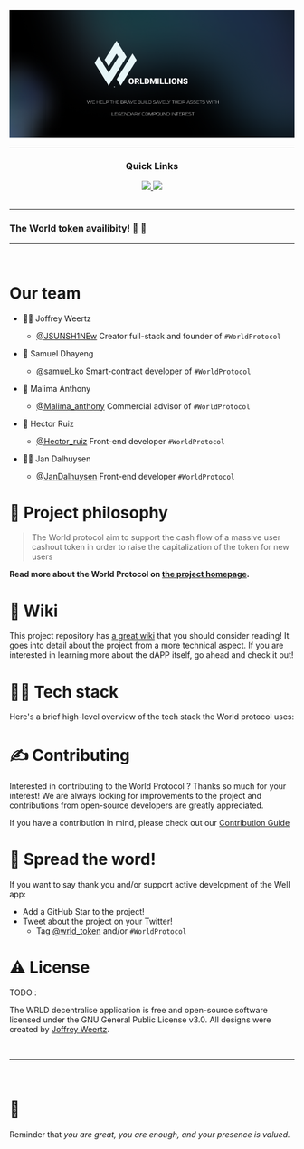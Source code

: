 ![World Protocol](thumb.png)


---

<div align='center'>
  
### Quick Links
  
<a href=''>
  
<img src='https://img.shields.io/badge/HOMEPAGE-gray?style=for-the-badge'>
  
</a>
  
<a href=''>
  
<img src='https://img.shields.io/badge/Lite.Paper-blue?style=for-the-badge'>
  
</a>
  
  
<br />
  
<br />
  
  
</div>

---

### The World token availibity! 🥳 🚀


---



<br />

#  Our team 


- :guardsman: Joffrey Weertz 
  -  [@JSUNSH1NEw](https://twitter.com/JSUNSH1NEw) Creator full-stack and founder of `#WorldProtocol`

- :man_with_gua_pi_mao: Samuel Dhayeng
  -  [@samuel_ko](https://twitter.com/samuel_ys92) Smart-contract developer of `#WorldProtocol`
  
- :speech_balloon: Malima Anthony
  -  [@Malima_anthony](https://twitter.com/wrld_token) Commercial advisor of `#WorldProtocol`

- :japanese_ogre: Hector Ruiz
  -  [@Hector_ruiz](https://twitter.com/wrld_token) Front-end developer `#WorldProtocol`

- :guardsman: Jan Dalhuysen
  -  [@JanDalhuysen](https://twitter.com/JanDalhuysen) Front-end developer `#WorldProtocol`



# 🧐 Project philosophy

> The World protocol aim to support the cash flow of a massive user cashout token
 in order to raise the capitalization of the token for new users
> 
> 
**Read more about the World Protocol on [the project homepage]().**

# 📒 Wiki

This project repository has [a great wiki](https://github.com/jSUNSH1NEw/MoralisAvalanchehackathon/wiki) that you should consider reading! It goes into detail about the project from a more technical aspect. If you are interested in learning more about the dAPP itself, go ahead and check it out!

# 👨‍💻 Tech stack

Here's a brief high-level overview of the tech stack the World protocol uses:



# ✍️ Contributing

Interested in contributing to the World Protocol ? Thanks so much for your interest! We are always looking for improvements to the project and contributions from open-source developers are greatly appreciated.

If you have a contribution in mind, please check out our [Contribution Guide]()

# 🌟 Spread the word!

If you want to say thank you and/or support active development of the Well app:

- Add a GitHub Star to the project!
- Tweet about the project on your Twitter!
  - Tag [@wrld_token](https://twitter.com/wrld_token) and/or `#WorldProtocol`


# ⚠️ License
TODO : 

The WRLD decentralise application is free and open-source software licensed under the GNU General Public License v3.0. All designs were created by [Joffrey Weertz](https://github.com/jSUNSH1NEw).

<br />

---

<br />

# 💛

Reminder that *you are great, you are enough, and your presence is valued.* 
